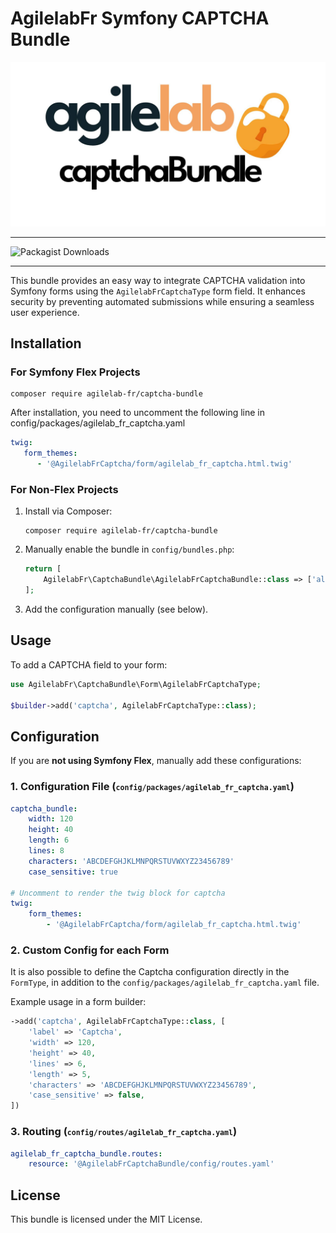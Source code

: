 # AgilelabFr Symfony CAPTCHA Bundle

![Captcha Bundle in action](assets/images/captchaBundle.jpg)

---

![Packagist Downloads](https://img.shields.io/packagist/dt/agilelab-fr/captcha-bundle)

---

This bundle provides an easy way to integrate CAPTCHA validation into Symfony forms using the `AgilelabFrCaptchaType` form field. It enhances security by preventing automated submissions while ensuring a seamless user experience.

## Installation

### **For Symfony Flex Projects**
```
composer require agilelab-fr/captcha-bundle
```

After installation, you need to uncomment the following line in config/packages/agilelab_fr_captcha.yaml
```yaml
twig:
   form_themes:
      - '@AgilelabFrCaptcha/form/agilelab_fr_captcha.html.twig'
```

### **For Non-Flex Projects**
1. Install via Composer:
   ```
   composer require agilelab-fr/captcha-bundle
   ```
2. Manually enable the bundle in `config/bundles.php`:
   ```php
   return [
       AgilelabFr\CaptchaBundle\AgilelabFrCaptchaBundle::class => ['all' => true],
   ];
   ```
3. Add the configuration manually (see below).

## Usage

To add a CAPTCHA field to your form:

```php
use AgilelabFr\CaptchaBundle\Form\AgilelabFrCaptchaType;

$builder->add('captcha', AgilelabFrCaptchaType::class);
```

## Configuration

If you are **not using Symfony Flex**, manually add these configurations:

### **1. Configuration File (<small>`config/packages/agilelab_fr_captcha.yaml`</small>)**
```yaml
captcha_bundle:
    width: 120
    height: 40
    length: 6
    lines: 8
    characters: 'ABCDEFGHJKLMNPQRSTUVWXYZ23456789'
    case_sensitive: true

# Uncomment to render the twig block for captcha
twig:
    form_themes:
        - '@AgilelabFrCaptcha/form/agilelab_fr_captcha.html.twig'
```

### **2. Custom Config for each Form**

It is also possible to define the Captcha configuration directly in the `FormType`, in addition to the `config/packages/agilelab_fr_captcha.yaml` file.

Example usage in a form builder:

```php
->add('captcha', AgilelabFrCaptchaType::class, [
    'label' => 'Captcha',
    'width' => 120,
    'height' => 40,
    'lines' => 6,
    'length' => 5,
    'characters' => 'ABCDEFGHJKLMNPQRSTUVWXYZ23456789',
    'case_sensitive' => false,
])
```

### **3. Routing (<small>`config/routes/agilelab_fr_captcha.yaml`</small>)**
```yaml
agilelab_fr_captcha_bundle.routes:
    resource: '@AgilelabFrCaptchaBundle/config/routes.yaml'
```

## License
This bundle is licensed under the MIT License.
